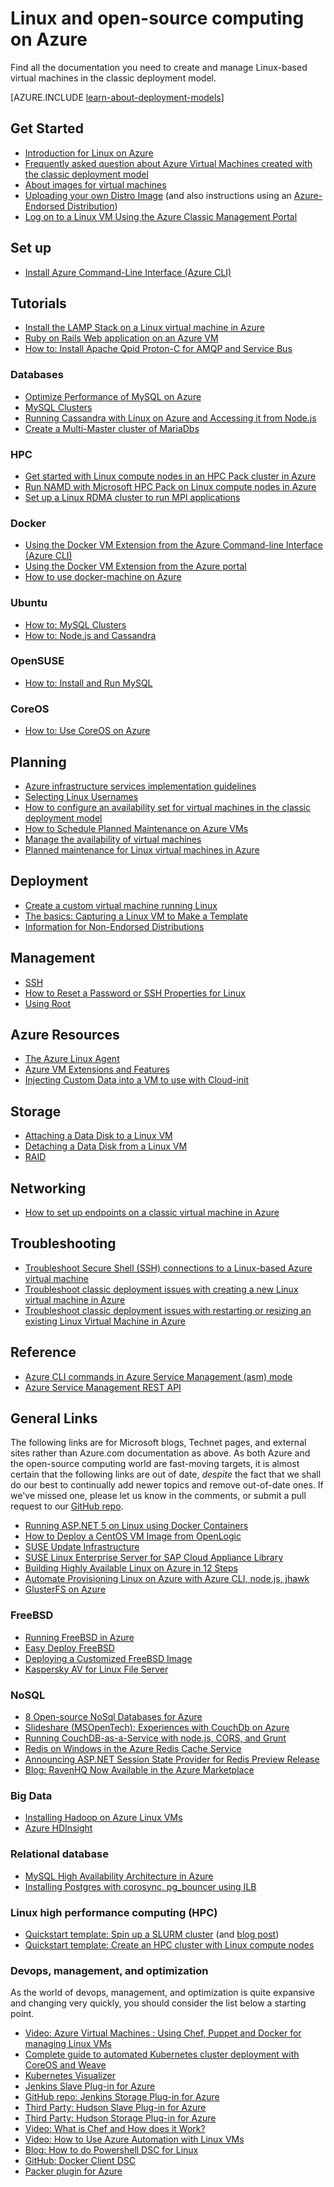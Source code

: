 <properties
    pageTitle="Linux and Open-Source Computing on Azure | Azure"
    description="Lists Linux and Open-Source Computing articles on Azure, including basic Linux usage, some fundamental concepts about running or uploading Linux images on Azure, and other content about specific technologies and optimizations."
    services="virtual-machines-linux"
    documentationcenter=""
    author="squillace"
    manager="timlt"
    editor="tysonn"
    tags="azure-resource-manager,azure-service-management" />
<tags
    ms.assetid="a7e608b5-26ea-41e0-b46b-1a483a257754"
    ms.service="virtual-machines-linux"
    ms.devlang="NA"
    ms.topic="article"
    ms.tgt_pltfrm="vm-linux"
    ms.workload="infrastructure-services"
    ms.date="06/27/2016"
    wacn.date=""
    ms.author="rasquill" />

# Linux and open-source computing on Azure
Find all the documentation you need to create and manage Linux-based virtual machines in the classic deployment model.

[AZURE.INCLUDE [learn-about-deployment-models](../../includes/learn-about-deployment-models-classic-include.md)]

## Get Started
* [Introduction for Linux on Azure](/documentation/articles/virtual-machines-linux-intro-on-azure/)
* [Frequently asked question about Azure Virtual Machines created with the classic deployment model](/documentation/articles/virtual-machines-linux-classic-faq/)
* [About images for virtual machines](/documentation/articles/virtual-machines-linux-classic-about-images/)
* [Uploading your own Distro Image](/documentation/articles/virtual-machines-linux-classic-create-upload-vhd/) (and also instructions using an [Azure-Endorsed Distribution](/documentation/articles/virtual-machines-linux-endorsed-distros/))
* [Log on to a Linux VM Using the Azure Classic Management Portal](/documentation/articles/virtual-machines-linux-mac-create-ssh-keys/)

## Set up
* [Install Azure Command-Line Interface (Azure CLI)](/documentation/articles/xplat-cli-install/)

## Tutorials
* [Install the LAMP Stack on a Linux virtual machine in Azure](/documentation/articles/virtual-machines-linux-create-lamp-stack/)
* [Ruby on Rails Web application on an Azure VM](/documentation/articles/virtual-machines-linux-classic-ruby-rails-web-app/)
* [How to: Install Apache Qpid Proton-C for AMQP and Service Bus](/documentation/articles/service-bus-amqp-apache/)

### Databases
* [Optimize Performance of MySQL on Azure](/documentation/articles/virtual-machines-linux-classic-optimize-mysql/)
* [MySQL Clusters](/documentation/articles/virtual-machines-linux-classic-mysql-cluster/)
* [Running Cassandra with Linux on Azure and Accessing it from Node.js](/documentation/articles/virtual-machines-linux-classic-cassandra-nodejs/)
* [Create a Multi-Master cluster of MariaDbs](/documentation/articles/virtual-machines-linux-classic-mariadb-mysql-cluster/)

### HPC
* [Get started with Linux compute nodes in an HPC Pack cluster in Azure](/documentation/articles/virtual-machines-linux-classic-hpcpack-cluster/)
* [Run NAMD with Microsoft HPC Pack on Linux compute nodes in Azure](/documentation/articles/virtual-machines-linux-classic-hpcpack-cluster-namd/)
* [Set up a Linux RDMA cluster to run MPI applications](/documentation/articles/virtual-machines-linux-classic-rdma-cluster/)

### Docker
* [Using the Docker VM Extension from the Azure Command-line Interface (Azure CLI)](/documentation/articles/virtual-machines-linux-classic-cli-use-docker/)
* [Using the Docker VM Extension from the Azure portal](/documentation/articles/virtual-machines-linux-classic-portal-use-docker/)
* [How to use docker-machine on Azure](/documentation/articles/virtual-machines-linux-docker-machine/)

### Ubuntu
* [How to: MySQL Clusters](/documentation/articles/virtual-machines-linux-classic-mysql-cluster/)
* [How to: Node.js and Cassandra](/documentation/articles/virtual-machines-linux-classic-cassandra-nodejs/)

### OpenSUSE
* [How to: Install and Run MySQL](/documentation/articles/virtual-machines-linux-classic-mysql-on-opensuse/)

### CoreOS
* [How to: Use CoreOS on Azure](https://coreos.com/os/docs/latest/booting-on-azure.html)

## Planning
* [Azure infrastructure services implementation guidelines](/documentation/articles/virtual-machines-linux-infrastructure-subscription-accounts-guidelines/)
* [Selecting Linux Usernames](/documentation/articles/virtual-machines-linux-usernames/)
* [How to configure an availability set for virtual machines in the classic deployment model](/documentation/articles/virtual-machines-linux-classic-configure-availability/)
* [How to Schedule Planned Maintenance on Azure VMs](/documentation/articles/virtual-machines-linux-planned-maintenance-schedule/)
* [Manage the availability of virtual machines](/documentation/articles/virtual-machines-linux-manage-availability/)
* [Planned maintenance for Linux virtual machines in Azure](/documentation/articles/virtual-machines-linux-planned-maintenance/)

## Deployment
* [Create a custom virtual machine running Linux](/documentation/articles/virtual-machines-linux-classic-createportal/)
* [The basics: Capturing a Linux VM to Make a Template](/documentation/articles/virtual-machines-linux-classic-capture-image/)
* [Information for Non-Endorsed Distributions](/documentation/articles/virtual-machines-linux-create-upload-generic/)

## Management
* [SSH](/documentation/articles/virtual-machines-linux-mac-create-ssh-keys/)
* [How to Reset a Password or SSH Properties for Linux](/documentation/articles/virtual-machines-linux-classic-reset-access/)
* [Using Root](/documentation/articles/virtual-machines-linux-use-root-privileges/)

## Azure Resources
* [The Azure Linux Agent](/documentation/articles/virtual-machines-linux-agent-user-guide/)
* [Azure VM Extensions and Features](/documentation/articles/virtual-machines-windows-extensions-features/)
* [Injecting Custom Data into a VM to use with Cloud-init](/documentation/articles/virtual-machines-windows-classic-inject-custom-data/)

## Storage
* [Attaching a Data Disk to a Linux VM](/documentation/articles/virtual-machines-linux-classic-attach-disk/)
* [Detaching a Data Disk from a Linux VM](/documentation/articles/virtual-machines-linux-classic-detach-disk/)
* [RAID](/documentation/articles/virtual-machines-linux-configure-raid/)

## Networking
* [How to set up endpoints on a classic virtual machine in Azure](/documentation/articles/virtual-machines-linux-classic-setup-endpoints/)

## Troubleshooting
* [Troubleshoot Secure Shell (SSH) connections to a Linux-based Azure virtual machine](/documentation/articles/virtual-machines-linux-troubleshoot-ssh-connection/)
* [Troubleshoot classic deployment issues with creating a new Linux virtual machine in Azure](/documentation/articles/virtual-machines-linux-classic-troubleshoot-deployment-new-vm/)  
* [Troubleshoot classic deployment issues with restarting or resizing an existing Linux Virtual Machine in Azure](/documentation/articles/virtual-machines-linux-classic-restart-resize-error-troubleshooting/) 

## Reference
* [Azure CLI commands in Azure Service Management (asm) mode](/documentation/articles/virtual-machines-command-line-tools/)
* [Azure Service Management REST API](https://msdn.microsoft.com/zh-cn/library/azure/ee460799.aspx)

## General Links
The following links are for Microsoft blogs, Technet pages, and external sites rather than Azure.com documentation as above. As both Azure and the open-source computing world are fast-moving targets, it is almost certain that the following links are out of date, *despite* the fact that we shall do our best to continually add newer topics and remove out-of-date ones. If we've missed one, please let us know in the comments, or submit a pull request to our [GitHub repo](https://github.com/Azure/azure-content/).

* [Running ASP.NET 5 on Linux using Docker Containers](http://blogs.msdn.com/b/webdev/archive/2015/01/14/running-asp-net-5-applications-in-linux-containers-with-docker.aspx)
* [How to Deploy a CentOS VM Image from OpenLogic](https://azure.microsoft.com/blog/2013/01/11/deploying-openlogic-centos-images-on-windows-azure-virtual-machines/)
* [SUSE Update Infrastructure](https://forums.suse.com/showthread.php?5622-New-Update-Infrastructure)
* [SUSE Linux Enterprise Server for SAP Cloud Appliance  Library](https://azure.microsoft.com/marketplace/partners/suse/suselinuxenterpriseserver11sp3forsapcloudappliance/)
* [Building Highly Available Linux on Azure in 12 Steps](http://blogs.technet.com/b/keithmayer/archive/2014/10/03/quick-start-guide-building-highly-available-linux-servers-in-the-cloud-on-microsoft-azure.aspx)
* [Automate Provisioning Linux on Azure with Azure CLI, node.js, jhawk](http://blogs.technet.com/b/keithmayer/archive/2014/11/24/step-by-step-automated-provisioning-for-linux-in-the-cloud-with-microsoft-azure-xplat-cli-json-and-node-js-part-1.aspx)
* [GlusterFS on Azure](http://dastouri.azurewebsites.net/gluster-on-azure-part-1/)

### FreeBSD
* [Running FreeBSD in Azure](https://azure.microsoft.com/blog/2014/05/22/running-freebsd-in-azure/)
* [Easy Deploy FreeBSD](http://msopentech.com/blog/2014/10/24/easy-deploy-freebsd-microsoft-azure-vm-depot/)
* [Deploying a Customized FreeBSD Image](http://msopentech.com/blog/2014/05/14/deploy-customize-freebsd-virtual-machine-image-microsoft-azure/)
* [Kaspersky AV for Linux File Server](https://azure.microsoft.com/marketplace/partners/kaspersky-lab/kav-for-lfs-kav-for-lfs/)

### NoSQL
* [8 Open-source NoSql Databases for Azure](http://openness.microsoft.com/blog/2014/11/03/open-source-nosql-databases-microsoft-azure/)
* [Slideshare (MSOpenTech): Experiences with CouchDb on Azure](http://www.slideshare.net/brianbenz/experiences-using-couchdb-inside-microsofts-azure-team)
* [Running CouchDB-as-a-Service with node.js, CORS, and Grunt](http://msopentech.com/blog/2013/12/19/tutorial-building-multi-tier-windows-azure-web-application-use-cloudants-couchdb-service-node-js-cors-grunt-2/)
* [Redis on Windows in the Azure Redis Cache Service](http://msopentech.com/blog/2014/05/12/redis-on-windows/)
* [Announcing ASP.NET Session State Provider for Redis Preview Release](http://blogs.msdn.com/b/webdev/archive/2014/05/12/announcing-asp-net-session-state-provider-for-redis-preview-release.aspx)
* [Blog: RavenHQ Now Available in the Azure Marketplace](https://azure.microsoft.com/blog/2014/08/12/ravenhq-now-available-in-the-azure-store/)

### Big Data
* [Installing Hadoop on Azure Linux VMs](http://blogs.msdn.com/b/benjguin/archive/2013/04/05/how-to-install-hadoop-on-windows-azure-linux-virtual-machines.aspx)
* [Azure HDInsight](https://azure.microsoft.com/documentation/learning-paths/hdinsight-self-guided-hadoop-training/)

### Relational database
* [MySQL High Availability Architecture in Azure](http://download.microsoft.com/download/6/1/C/61C0E37C-F252-4B33-9557-42B90BA3E472/MySQL_HADR_solution_in_Azure.pdf)
* [Installing Postgres with corosync, pg_bouncer using ILB](https://github.com/chgeuer/postgres-azure)

### Linux high performance computing (HPC)
* [Quickstart template: Spin up a SLURM cluster](https://github.com/Azure/azure-quickstart-templates/tree/master/slurm)
  (and [blog post](http://blogs.technet.com/b/windowshpc/archive/2015/06/06/deploy-a-slurm-cluster-on-azure.aspx))
* [Quickstart template: Create an HPC cluster with Linux compute nodes](https://github.com/Azure/azure-quickstart-templates/tree/master/create-hpc-cluster-linux-cn/)

### Devops, management, and optimization
As the world of devops, management, and optimization is quite expansive and changing very quickly, you should consider the list below a starting point.

* [Video: Azure Virtual Machines : Using Chef, Puppet and Docker for managing Linux VMs](https://azure.microsoft.com/blog/2014/12/15/azure-virtual-machines-using-chef-puppet-and-docker-for-managing-linux-vms/)
* [Complete guide to automated Kubernetes cluster deployment with CoreOS and Weave](https://github.com/GoogleCloudPlatform/kubernetes/blob/master/docs/getting-started-guides/coreos/azure/README.md#kubernetes-on-azure-with-coreos-and-weave)
* [Kubernetes Visualizer](https://azure.microsoft.com/blog/2014/08/28/hackathon-with-kubernetes-on-azure/)
* [Jenkins Slave Plug-in for Azure](http://msopentech.com/blog/2014/09/23/announcing-jenkins-slave-plugin-azure/)
* [GitHub repo: Jenkins Storage Plug-in for Azure](https://github.com/jenkinsci/windows-azure-storage-plugin)
* [Third Party: Hudson Slave Plug-in for Azure](http://wiki.hudson-ci.org/display/HUDSON/Azure+Slave+Plugin)
* [Third Party: Hudson Storage Plug-in for Azure](https://github.com/hudson3-plugins/windows-azure-storage-plugin)
* [Video: What is Chef and How does it Work?](https://msopentech.com/blog/2014/03/31/using-chef-to-manage-azure-resources/)
* [Video: How to Use Azure Automation with Linux VMs](http://channel9.msdn.com/Shows/Azure-Friday/Azure-Automation-104-managing-Linux-and-creating-Modules-with-Joe-Levy)
* [Blog: How to do Powershell DSC for Linux](http://blogs.technet.com/b/privatecloud/archive/2014/05/19/powershell-dsc-for-linux-step-by-step.aspx)
* [GitHub: Docker Client DSC](https://github.com/anweiss/DockerClientDSC)
* [Packer plugin for Azure](https://github.com/msopentech/packer-azure)

